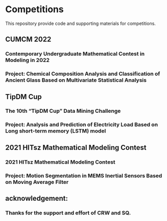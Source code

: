 # Competitions
This repository provide code and supporting materials for competitions. 
## CUMCM 2022 
### Contemporary Undergraduate Mathematical Contest in Modeling in 2022
### Project: Chemical Composition Analysis and Classification of Ancient Glass Based on Multivariate Statistical Analysis 
## TipDM Cup
### The 10th  “TipDM Cup” Data Mining Challenge	
### Project: Analysis and Prediction of Electricity Load Based on Long short-term memory (LSTM) model
## 2021 HITsz Mathematical Modeling Contest 	
### 2021 HITsz Mathematical Modeling Contest
### Project: Motion Segmentation in MEMS Inertial Sensors Based on Moving Average Filter

## acknowledgement: 
### Thanks for the support and effort of CRW and SQ. 
